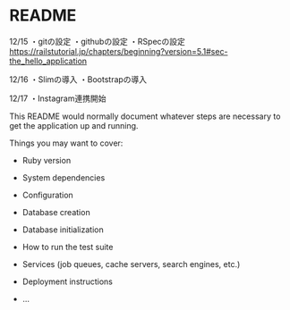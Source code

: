 # README

12/15
・gitの設定
・githubの設定
・RSpecの設定
https://railstutorial.jp/chapters/beginning?version=5.1#sec-the_hello_application

12/16
・Slimの導入
・Bootstrapの導入

12/17
・Instagram連携開始



This README would normally document whatever steps are necessary to get the
application up and running.

Things you may want to cover:

* Ruby version

* System dependencies

* Configuration

* Database creation

* Database initialization

* How to run the test suite

* Services (job queues, cache servers, search engines, etc.)

* Deployment instructions

* ...
